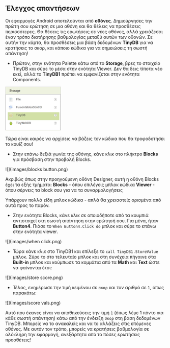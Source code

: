 ## Έλεγχος απαντήσεων

Οι εφαρμογές Android αποτελούνται από **οθόνες**. Δημιούργησες την πρώτη σου ερώτηση σε μια οθόνη και θα θέλεις να προσθέσεις περισσότερες. Θα θέσεις τις ερωτήσεις σε νέες οθόνες, αλλά χρειάζεσαι έναν τρόπο διατήρησης βαθμολογίας μεταξύ αυτών των οθονών. Σε αυτήν την κάρτα, θα προσθέσεις μια βάση δεδομένων **TinyDB** για να κρατήσεις το σκορ, και κάποιο κώδικα για να σημειώσεις τη σωστή απάντηση!

+ Πρώτον, στην ενότητα Palette κάτω από το **Storage**, βρες το στοιχείο TinyDB και σύρε το μέσα στην ενότητα Viewer. Δεν θα δεις τίποτα νέο εκεί, αλλά το **TinyDB1** πρέπει να εμφανίζεται στην ενότητα Components.

![](images/tinydb.png)

Τώρα είναι καιρός να αρχίσεις να βάζεις τον κώδικα που θα τροφοδοτήσει το κουίζ σου!

+ Στην επάνω δεξιά γωνία της οθόνης, κάνε κλικ στο πλήκτρο **Blocks** για πρόσβαση στην προβολή Blocks.

![](images/blocks button.png)

Ακριβώς όπως στην προηγούμενη οθόνη Designer, αυτή η οθόνη Blocks έχει τα εξής τμήματα: **Blocks** - όπου επιλέγεις μπλοκ κώδικα **Viewer** - όπου σέρνεις τα block σου για να τα συναρμολογήσεις

Υπάρχουν πολλά είδη μπλοκ κώδικα - απλά θα χρειαστείς ορισμένα από αυτά προς το παρόν.

+ Στην ενότητα Blocks, κάνε κλικ σε οποιοδήποτε από τα κουμπιά αντιστοιχεί στη σωστή απάντηση στην ερώτησή σου. Για μένα, ήταν **Button4**. Πιάσε το `When Button4.Click do` μπλοκ και σύρε το επάνω στην ενότητα viewer.

![](images/when click.png)

+ Τώρα κάνε κλικ στο TinyDB1 και επίλεξε το `call TinyDB1.StoreValue` μπλοκ. Σύρε το στο τελευταίο μπλοκ και στη συνέχεια πήγαινε στα **Built-in** μπλοκ και κούμπωσε τα κομμάτια από τα **Math** και **Text** ώστε να φαίνονται έτσι:

![](images/store score.png)

+ Τέλος, ενημέρωσε την τιμή κειμένου σε `σκορ` και τον αριθμό σε `1`, όπως παρακάτω:

![](images/score vals.png)

Αυτό που έκανες είναι να αποθηκεύσεις την τιμή `1` (όπως λέμε 1 πόντο για κάθε σωστή απάντηση) κάτω από την ένδειξη `σκορ` στη βάση δεδομένων TinyDB. Μπορείς να το ανακαλείς και να το αλλάζεις στις επόμενες οθόνες. Με αυτόν τον τρόπο, μπορείς να κρατήσεις βαθμολογία σε ολόκληρη την εφαρμογή, ανεξάρτητα από το πόσες ερωτήσεις προσθέτεις!
